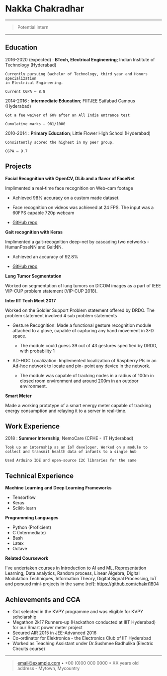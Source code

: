 Nakka Chakradhar
============

----

>  Potential intern
>   
>  

----

Education
---------

2016-2020 (expected)
:   **BTech, Electrical Engineering**; Indian Institute of Technology (Hyderabad)

    Currently pursuing Bachelor of Technology, third year and Honors specialization
    in Electrical Engineering.

    Current CGPA – 8.8

2014-2016
:   **Intermediate Education**; FIITJEE Saifabad Campus (Hyderabad)

    Got a fee waiver of 60% after an All India entrance test

    Cumulative marks – 981/1000

2010-2014
:   **Primary Education**; Little Flower High School (Hyderabad)

    Consistently scored the highest in my peer group.

    CGPA – 9.7

Projects
----------

**Facial Recognition with OpenCV, DLib and a flavor of FaceNet**

Implimented a real-time face recognition on Web-cam footage

* Achieved 98% accuracy on a custom made dataset.

* Face recognition on videos was achieved at 24 FPS. The input was a 60FPS capable 720p webcam

* [GitHub repo](http://www.example.com)

**Gait recognition with Keras**

Implimented a gait-recognition deep-net by cascading two networks - HumanPoseNN and GaitNN.

* Achieved an accuracy of 92.8%

* [GitHub repo](http://www.example.com)

**Lung Tumor Segmentation**

Worked on segmentation of lung tumors on DICOM images as a part of IEEE VIP-CUP problem statement (VIP-CUP 2018).

**Inter IIT Tech Meet 2017**

Worked on the Soldier Support Problem statement offered by DRDO. The problem statement involved 4 sub problem statements

* Gesture Recognition:
Made a functional gesture recognition module attached to a glove, capable of
capturing any hand movement in 3-D space.

  * The module could guess 39 out of 43 gestures specified by DRDO, with
    probability 1

* AD-HOC Localization:
Implemented localization of Raspberry PIs in an Ad-hoc network to locate and pin-
point any device in the network.

    * The module was capable of tracking nodes in a radius of 100m in closed room
      environment and around 200m in an outdoor environment.

**Smart Meter**

Made a working prototype of a smart energy meter capable of tracking energy consumption and relaying it to a server in real-time.

Work Experience
---------------

2018
:   **Summer Internship**; NemoCare (CFHE - IIT Hyderabad)

    Took up an internship as an IoT developer. Worked on a module to collect and transmit health data of infants to a single hub

    Used Arduino IDE and open-source I2C libraries for the same

Technical Experience
--------------------
**Machine Learning and Deep Learning Frameworks**
* Tensorflow
* Keras
* Scikit-learn

**Programming Languages**
* Python (Proficient)
* C (Intermediate)
* Bash
* Latex
* Octave

**Related Coursework**

I've undertaken courses in Introduction to AI and ML, Representation Learning, Data analytics, Random process, Linear Algebra, Digital Modulation Techniques, Information Theory, Digital Signal Processing, IoT and persued mini-projects in the same
[ref]: https://github.com/chakri1804

Achievements and CCA
----------------------------------------
* Got selected in the KVPY programme and was eligible for KVPY scholarship
* Megathon 2k17 Runners-up (Hackathon conducted at IIIT Hyderabad) for our Smart power meter project
* Secured AIR 2015 in JEE-Advanced 2016
* Co-ordinator for Elektronica - the Electronics Club of IIT Hyderabad
* Worked as Teaching Assistant under Dr.Sushmee Badhulika (Electric Circuits course)

----

> <email@example.com> • +00 (0)00 000 0000 • XX years old\
> address - Mytown, Mycountry
